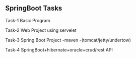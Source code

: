 ## SpringBoot Tasks
Task-1 Basic Program

Task-2 Web Project using servelet

Task-3 Spring Boot Project -maven -(tomcat/jetty/undertow)

Task-4 SpringBoot+hibernate+oracle+crud/rest API
